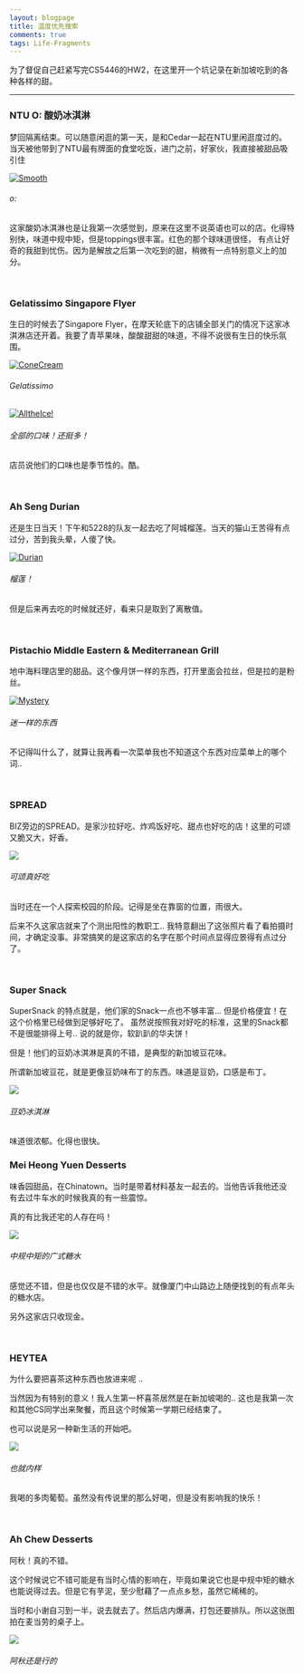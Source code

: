 ```yaml
---
layout: blogpage
title: 温度优先搜索
comments: true
tags: Life-Fragments
---
```


为了督促自己赶紧写完CS5446的HW2，在这里开一个坑记录在新加坡吃到的各种各样的甜。

---

### NTU O: 酸奶冰淇淋 ###

梦回隔离结束。可以随意闲逛的第一天，是和Cedar一起在NTU里闲逛度过的。当天被他带到了NTU最有牌面的食堂吃饭，进门之前，好家伙，我直接被甜品吸引住

<div class="hovereffect" id="gal">
    <div class="illustration" >
        <a class="chocolat-image"  href="/images/illustration/2021-03-06/1.jpg"><img src="/images/illustration/2021-03-06/1.jpg" class="img-responsive" alt="Smooth"></a>
        <h6>o:</h6>
    </div>
</div>

这家酸奶冰淇淋也是让我第一次感觉到，原来在这里不说英语也可以的店。化得特别快，味道中规中矩，但是toppings很丰富。红色的那个球味道很怪，
有点让好奇的我甜到忧伤。因为是解放之后第一次吃到的甜，稍微有一点特别意义上的加分。

<br />

### Gelatissimo Singapore Flyer ###

生日的时候去了Singapore Flyer，在摩天轮底下的店铺全部关门的情况下这家冰淇淋店还开着。我要了青苹果味，酸酸甜甜的味道，不得不说很有生日的快乐氛围。

<div class="hovereffect" id="gal">
    <div class="illustration" >
        <a class="chocolat-image"  href="/images/illustration/2021-03-06/2.jpg"><img src="/images/illustration/2021-03-06/2.jpg" class="img-responsive" alt="ConeCream"></a>
        <h6>Gelatissimo</h6>
    </div>
    <div class="illustration" >
        <a class="chocolat-image"  href="/images/illustration/2021-03-06/3.jpg"><img src="/images/illustration/2021-03-06/3.jpg" class="img-responsive" alt="AlltheIce!"></a>
        <h6>全部的口味！还挺多！</h6>
    </div>
</div>

店员说他们的口味也是季节性的。酷。


<br />

### Ah Seng Durian ###

还是生日当天！下午和5228的队友一起去吃了阿城榴莲。当天的猫山王苦得有点过分，苦到我头晕，人傻了快。

<div class="hovereffect" id="gal">
    <div class="illustration" >
        <a class="chocolat-image"  href="/images/illustration/2021-03-06/4.jpg"><img src="/images/illustration/2021-03-06/4.jpg" class="img-responsive" alt="Durian"></a>
        <h6>榴莲！</h6>
    </div>
</div>

但是后来再去吃的时候就还好，看来只是取到了离散值。

<br />


### Pistachio Middle Eastern & Mediterranean Grill ###

地中海料理店里的甜品。这个像月饼一样的东西，打开里面会拉丝，但是拉的是粉丝。

<div class="hovereffect" id="gal">
    <div class="illustration" >
        <a class="chocolat-image"  href="/images/illustration/2021-03-06/5.jpg"><img src="/images/illustration/2021-03-06/5.jpg" class="img-responsive" alt="Mystery"></a>
        <h6>迷一样的东西</h6>
    </div>
</div>

不记得叫什么了，就算让我再看一次菜单我也不知道这个东西对应菜单上的哪个词..

<br />

### SPREAD ###

BIZ旁边的SPREAD。是家沙拉好吃、炸鸡饭好吃、甜点也好吃的店！这里的可颂又脆又大，好香。

<div class="hovereffect" id="gal">
    <div class="illustration" >
        <a class="chocolat-image"  href="/images/illustration/2021-03-06/6.jpg"><img src="/images/illustration/2021-03-06/6.jpg" class="img-responsive"> </a>
        <h6>可颂真好吃</h6>
    </div>
</div>

当时还在一个人探索校园的阶段。记得是坐在靠窗的位置，雨很大。

后来不久这家店就来了个测出阳性的教职工.. 我特意翻出了这张照片看了看拍摄时间，才确定没事。非常搞笑的是这家店的名字在那个时间点显得应景得有点过分了。

 <br />
 
### Super Snack ###

SuperSnack 的特点就是，他们家的Snack一点也不够丰富... 但是价格便宜！在这个价格里已经做到足够好吃了。
虽然说按照我对好吃的标准，这里的Snack都不是很能排得上号.. 说的就是你，软趴趴的华夫饼！

但是！他们的豆奶冰淇淋是真的不错，是典型的新加坡豆花味。

所谓新加坡豆花，就是更像豆奶味布丁的东西。味道是豆奶，口感是布丁。

<div class="hovereffect" id="gal">
    <div class="illustration" >
        <a class="chocolat-image"  href="/images/illustration/2021-03-06/7.jpg"><img src="/images/illustration/2021-03-06/7.jpg" class="img-responsive"> </a>
        <h6>豆奶冰淇淋</h6>
    </div>
</div>

味道很浓郁。化得也很快。


### Mei Heong Yuen Desserts ###

味香园甜品，在Chinatown。当时是带着材料基友一起去的。当他告诉我他还没有去过牛车水的时候我真的有一些震惊。

真的有比我还宅的人存在吗！

<div class="hovereffect" id="gal">
    <div class="illustration" >
        <a class="chocolat-image"  href="/images/illustration/2021-03-06/8.jpg"><img src="/images/illustration/2021-03-06/8.jpg" class="img-responsive"> </a>
        <h6>中规中矩的广式糖水</h6>
    </div>
</div>

感觉还不错，但是也仅仅是不错的水平。就像厦门中山路边上随便找到的有点年头的糖水店。

另外这家店只收现金。

<br />

### HEYTEA ###

为什么要把喜茶这种东西也放进来呢 ..

当然因为有特别的意义！我人生第一杯喜茶居然是在新加坡喝的.. 这也是我第一次和其他CS同学出来聚餐，而且这个时候第一学期已经结束了。

也可以说是另一种新生活的开始吧。

<div class="hovereffect" id="gal">
    <div class="illustration" >
        <a class="chocolat-image"  href="/images/illustration/2021-03-06/9.jpg"><img src="/images/illustration/2021-03-06/9.jpg" class="img-responsive"> </a>
        <h6>也就内样</h6>
    </div>
</div>

我喝的多肉葡萄。虽然没有传说里的那么好喝，但是没有影响我的快乐！

<br />

### Ah Chew Desserts ###

阿秋！真的不错。

这个时候说它不错可能是有当时心情的影响在，毕竟如果说它也是中规中矩的糖水也能说得过去。但是它有芋泥，至少慰藉了一点点乡愁，虽然它稀稀的。

当时和小谢自习到一半，说去就去了。然后店内爆满，打包还要排队。所以这张图拍在麦当劳的桌子上。

<div class="hovereffect" id="gal">
    <div class="illustration" >
        <a class="chocolat-image"  href="/images/illustration/2021-03-06/10.jpg"><img src="/images/illustration/2021-03-06/10.jpg" class="img-responsive"> </a>
        <h6>阿秋还是行的</h6>
    </div>
</div>



<br />

